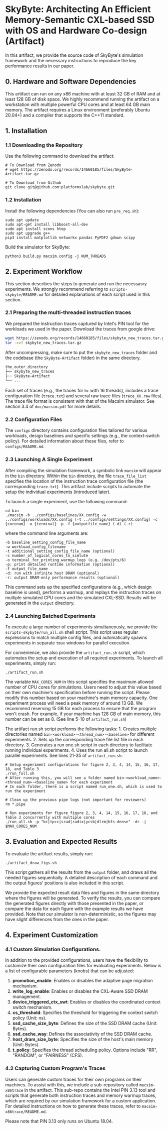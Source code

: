 # SkyByte: Architecting An Efficient Memory-Semantic CXL-based SSD with OS and Hardware Co-design  (Artifact)

In this artifact, we provide the source code of SkyByte's simulation framework and the necessary instructions to reproduce the key performance results in our paper.


## 0. Hardware and Software Dependencies

This artifact can run on any x86 machine with at least 32 GB of RAM and at least 128 GB of disk space. We highly recommend running the artifact on a workstation with multiple powerful CPU cores and at least 64 GB main memory. The artifact requires a Linux environment (preferably Ubuntu 20.04+) and a compiler that supports the C++11 standard.


## 1. Installation

### 1.1 Downloading the Repository

Use the following command to download the artifact:
```
# To Download from Zenodo
# wget https://zenodo.org/records/14660185/files/SkyByte-Artifact.tar.gz

# To Download from Github
git clone git@github.com:platformxlab/skybyte.git
```

### 1.2 Installation

Install the following dependencies (You can also run `pre_req.sh`):
```
sudo apt update
sudo apt-get install libboost-all-dev
sudo apt install scons htop
sudo apt upgrade g++
pip3 install matplotlib networkx pandas PyPDF2 gdown scipy
```

Build the simulator for SkyByte:
```
python3 build.py macsim.config -j NUM_THREADS
```

## 2. Experiment Workflow
This section describes the steps to generate and run the necessasry experiments. We strongly recommend referring to `scripts-skybyte/README.md` for detailed explanations of each script used in this section.


### 2.1 Preparing the multi-threaded instruction traces

We prepared the instruction traces captured by Intel's PIN tool for the workloads we used in the paper. Download the traces from google drive:

```bash
wget https://zenodo.org/records/14660185/files/skybyte_new_traces.tar.gz
tar -xvf skybyte_new_traces.tar.gz 
```


After uncompressing, make sure to put the ``skybyte_new_traces`` folder and the codebase (the ``SkyByte-Artifact`` folder) in the same directory. 

```bash
the_outer_directory
├── skybyte_new_traces
├── SkyByte-Artifact
└── ...
```

Each set of traces (e.g., the traces for `bc` with 16 threads), includes a trace configuration file (`trace.txt`) and several raw trace files (`trace_XX.raw` files). The trace file format is consistent with that of the Macsim simulator. See section 3.4 of `doc/macsim.pdf` for more details. 

### 2.2 Configuration Files

The ``configs`` directory contains configuration files tailored for various workloads, design baselines and specific settings (e.g., the context-switch policy). For detailed information about
these files, refer to ``configs/README.md``.

### 2.3 Launching A Single Experiment

After compiling the simulation framework, a symbolic link ``macsim`` will appear in the ``bin`` directory. Within the ``bin`` directory, the file ``trace_file_list`` specifies the location of the instruction trace configuration file (the corresponding `trace.txt`). This artifact include scripts to automate the setup the individual experiments (introduced later).

To launch a single experiment, use the following command:

```
cd bin
./macsim -b ../configs/baselines/XX.config -w ../configs/workloads/XX.config (-t ../configs/settings/XX.config) -c {corenum} -o {terminal} -p -f {outputfile_name} (-d) (-r)
```

where the command line arguments are:
```
-b baseline_setting_config_file_name
-w workload_config_filename
-t additional_setting_config_file_name (optional)
-c number_of_logical_cores_to_simlute
-o terminal_for_printing_warmup_logs (e.g. /dev/pts/6)
-p: print detailed runtime information (optional)
-f output_file_name
-d: run with infinite host DRAM (optional)
-r: output DRAM-only performance results (optional)
```

This command sets up the specified configurations (e.g., which design baseline is used), performs a warmup, and replays the instruction traces on multiple simulated CPU cores and the simulated CXL-SSD. Results will be generated in the `output` directory. 


### 2.4 Launching Batched Experiments

To execute a large number of experiments simultaneously, we provide the `scripts-skybyte/run_all.sh` shell script. This script uses regular expressions to match multiple config files, and automatically spawns experiments in separate ``tmux`` windows for parallel execution. 


For convenience, we also provide the ``artifact_run.sh`` script, which automates the setup and execution of all required experiments. To launch all experiments, simply run:
```
./artifact_run.sh
```

The variable `MAX_CORES_NUM` in this script specifies the maximum allowed number of CPU cores for simulations. Users need to adjust this value based on their own machine's specification before running the script. Please modify this number based on your machine's main memory capacity. One experiment process will need a peak memory of around 13 GB. We recommend reserving 15 GB for each process to ensure that the program won't crash. For example, if your machine has 128 GB of main memory, this number can be set as 8. (See line 5-10 of ``artifact_run.sh``)

The artifact run.sh script performs the following tasks: 1. Creates multiple directories named
``bin-<workload>-<thread_num>-<baseline>`` for different experiments. 2. Sets up the corresponding
trace file list file in each directory. 3. Generates a run one.sh script in each directory to facilitate running individual experiments. 4. Uses the run all.sh script to launch parallel experiments. See lines 21-35 of ``artifact_run.sh``:

```
# Setup experiment configurations for figure 2, 3, 4, 14, 15, 16, 17, 18, and Table 3
./run_full.sh
# After running this, you will see a folder named bin-<workload_name>-<thread_num>-<baseline_name> for each experiment
# In each folder, there is a script named run_one.sh, which is used to run the experiment

# Clean up the previous pipe logs (not important for reviewers)
rm *.pipe

# Run experiments for figure figure 2, 3, 4, 14, 15, 16, 17, 18, and Table 3 concurrently with multiple cores
./run_all.sh -p "bc|tpcc|srad|radix|ycsb|dlrm|bfs-dense" -dr -j $MAX_CORES_NUM
```


## 3. Evaluation and Expected Results

To evaluate the artifact results, simply run:
```
./artifact_draw_figs.sh
```

This script gathers all the results from the `output` folder, and draws all the needed figures sequentially. A detailed description of each command and the output figures' positions is also included in this script.

We provide the expected result data files and figures in the same directory where the figures will be generated. To verify the results, you can compare the generated figures directly with those presented in the paper, or compare the data for each figure with the example results we have provided. Note that our simulator is non-deterministic, so the figures may have slight differences from the ones in the paper.



## 4. Experiment Customization

### 4.1 Custom Simulation Configurations. 

In addition to the provided configurations, users have the flexibility to customize their own configuration files for evaluating experiments. Below is a list of configurable parameters (knobs) that can be adjusted:

1. **promotion_enable**: Enables or disables the adaptive page migration mechanism.
2. **write_log_enable**: Enables or disables the CXL-Aware SSD DRAM management.
3. **device_triggered_ctx_swt**: Enables or disables the coordinated context switch mechanism.
4. **cs_threshold**: Specifies the threshold for triggering the context switch policy (Unit: ns).
5. **ssd_cache_size_byte**: Defines the size of the SSD DRAM cache (Unit: Bytes).
6. **ssd_cache_way**: Defines the associativity of the SSD DRAM cache.
7. **host_dram_size_byte**: Specifies the size of the host's main memory (Unit: Bytes).
8. **t_policy**: Specifies the thread scheduling policy. Options include "RR", "RANDOM", or "FAIRNESS" (CFS).


### 4.2 Capturing Custom Program's Traces

Users can generate custom traces for their own programs on their machines. To assist with this, we include a sub-repository called ``macsim-x86trace`` in the artifact. This sub-repo contains the Intel PIN 3.13 tool and scripts that generate both instruction traces and memory warmup traces, which are required by our simulation framework for a custom application. For detailed instructions on how to generate these traces, refer to ``macsim-x86trace/README.md``.

Please note that PIN 3.13 only runs on Ubuntu 18.04.
